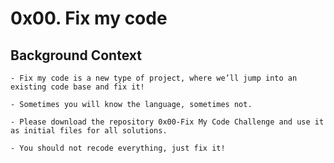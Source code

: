 # 0x00. Fix my code
## Background Context
	- Fix my code is a new type of project, where we’ll jump into an existing code base and fix it!

	- Sometimes you will know the language, sometimes not.

	- Please download the repository 0x00-Fix My Code Challenge and use it as initial files for all solutions.

	- You should not recode everything, just fix it!

